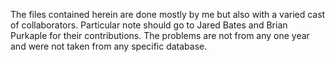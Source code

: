 The files contained herein are done mostly by me but also with a varied cast of collaborators. Particular note should go to Jared Bates and Brian Purkaple for their contributions. 
The problems are not from any one year and were not taken from any specific database.
